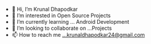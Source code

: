 - 👋 Hi, I’m Krunal Dhapodkar
- 👀 I’m interested in Open Source Projects
- 🌱 I’m currently learning ... Android Development
- 💞️ I’m looking to collaborate on ...Projects
- 📫 How to reach me ...krunaldhapodkar24@gmail.com

<!---
Krunal-375/Krunal-375 is a ✨ special ✨ repository because its `README.md` (this file) appears on your GitHub profile.
You can click the Preview link to take a look at your changes.
--->

